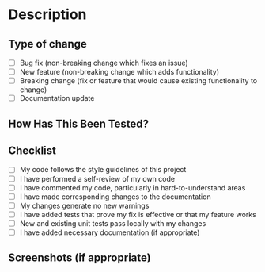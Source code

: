 # Description

<!-- Please include a summary of the changes and the related issue. Please also include the motivation and context. -->

<!-- Include a `Fixes # (issue)` block if you are fixing an existing issue. -->

## Type of change

<!-- Please delete options that are not relevant. -->

- [ ] Bug fix (non-breaking change which fixes an issue)
- [ ] New feature (non-breaking change which adds functionality)
- [ ] Breaking change (fix or feature that would cause existing functionality to change)
- [ ] Documentation update

## How Has This Been Tested?

<!-- Please describe the tests that you ran to verify your changes. Provide instructions so we can reproduce. -->

<!-- Example:

**Test Environment**:

- OS: Windows 10
- Browser: Chrome
- Node Version: 20.10.0
- Koishi Version: 4.17.0

**Test Steps**:

1. Go to '...'
2. Click on '....'
3. Scroll down to '....'
4. See if '....' is displayed
-->

## Checklist

<!-- Please delete options that are not relevant. -->

- [ ] My code follows the style guidelines of this project
- [ ] I have performed a self-review of my own code
- [ ] I have commented my code, particularly in hard-to-understand areas
- [ ] I have made corresponding changes to the documentation
- [ ] My changes generate no new warnings
- [ ] I have added tests that prove my fix is effective or that my feature works
- [ ] New and existing unit tests pass locally with my changes
- [ ] I have added necessary documentation (if appropriate)

## Screenshots (if appropriate)

<!-- Please delete options that are not relevant. -->
